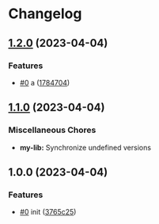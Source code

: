# Changelog

## [1.2.0](https://github.com/shaunxu/release-please-nx/compare/my-lib-v1.1.0...my-lib-v1.2.0) (2023-04-04)


### Features

* [#0](https://github.com/shaunxu/release-please-nx/issues/0) a ([1784704](https://github.com/shaunxu/release-please-nx/commit/1784704bc17ad1cc54a351608124815f261701a1))

## [1.1.0](https://github.com/shaunxu/release-please-nx/compare/my-lib-v1.0.0...my-lib-v1.1.0) (2023-04-04)


### Miscellaneous Chores

* **my-lib:** Synchronize undefined versions

## 1.0.0 (2023-04-04)


### Features

* [#0](https://github.com/shaunxu/release-please-nx/issues/0) init ([3765c25](https://github.com/shaunxu/release-please-nx/commit/3765c25d119f3fae2323fe954ef0e96b62dc9008))
